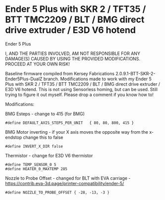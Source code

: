 # Ender 5 Plus with SKR 2 / TFT35 / BTT TMC2209 / BLT / BMG direct drive extruder / E3D V6 hotend
Ender 5 Plus

I, AND THE PARTIES INVOLVED, AM NOT RESPONSIBLE FOR ANY DAMAGE(S) CAUSED BY USING THE PROVIDED MODIFICATIONS. PROCEED AT YOUR OWN RISK!

Baseline firmware compiled from Kersey Fabrications 2.0.9.1-BTT-SKR-2-Ender5Plus-DualZ branch. Modifications made to work with my Ender 5 Plus with SKR 2 / TFT35 / BTT TMC2209 / BLT / BMG direct drive extruder / E3D V6 hotend. This is not using Sensorless homing, but can be used. Still trying to figure it out myself. Please drop a comment if you know how to!

Modifications:

BMG Esteps - change to 415 (for BMG)
```
#define DEFAULT_AXIS_STEPS_PER_UNIT   { 80, 80, 800, 415 }
```
BMG Motor inverting - if your X axis moves the opposite way from the x-endstop change this to false
```
#define INVERT_X_DIR false
```
Thermistor - change for E3D V6 thermistor
```
#define TEMP_SENSOR_0 5
#define HEATER_0_MAXTEMP 285
```
Nozzle to Probe Offset - changed for BLT with EVA carriage - https://contrib.eva-3d.page/printer-compatibility/ender-5/
```
#define NOZZLE_TO_PROBE_OFFSET { -28, -13, -3 }
```
